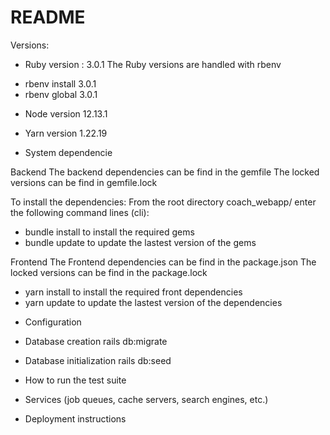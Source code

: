 # README

Versions:
* Ruby version : 3.0.1
The Ruby versions are handled with rbenv
- rbenv install 3.0.1
- rbenv global 3.0.1

* Node version 12.13.1
* Yarn version 1.22.19

* System dependencie

Backend
The backend dependencies can be find in the gemfile
The locked versions can be find in gemfile.lock

To install the dependencies:
From the root directory coach_webapp/ enter the following command lines (cli):
- bundle install to install the required gems
- bundle update to update the lastest version of the gems

Frontend
The Frontend dependencies can be find in the package.json
The locked versions can be find in the package.lock
- yarn install to install the required front dependencies
- yarn update to update the lastest version of the dependencies

* Configuration

* Database creation
rails db:migrate

* Database initialization
rails db:seed

* How to run the test suite

* Services (job queues, cache servers, search engines, etc.)

* Deployment instructions
